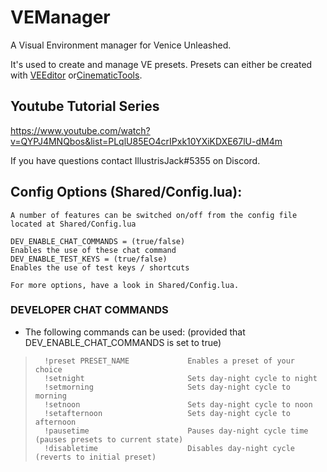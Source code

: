 # VEManager
A Visual Environment manager for Venice Unleashed.

It's used to create and manage VE presets. Presets can either be created with [VEEditor](https://github.com/BF3RM/VEEditor) or[CinematicTools](https://github.com/Powback/VEXT-CinematicTools).

## Youtube Tutorial Series
https://www.youtube.com/watch?v=QYPJ4MNQbos&list=PLqlU85EO4crIPxk10YXiKDXE67lU-dM4m

If you have questions contact IllustrisJack#5355 on Discord.

## Config Options (Shared/Config.lua):
	A number of features can be switched on/off from the config file located at Shared/Config.lua

	DEV_ENABLE_CHAT_COMMANDS = (true/false)							Enables the use of these chat command
 	DEV_ENABLE_TEST_KEYS = (true/false)								Enables the use of test keys / shortcuts

	For more options, have a look in Shared/Config.lua.

### DEVELOPER CHAT COMMANDS
+   The following commands can be used: (provided that DEV_ENABLE_CHAT_COMMANDS is set to true)
>       !preset PRESET_NAME				Enables a preset of your choice
>       !setnight						Sets day-night cycle to night
>       !setmorning						Sets day-night cycle to morning
>       !setnoon						Sets day-night cycle to noon
>       !setafternoon					Sets day-night cycle to afternoon
>       !pausetime						Pauses day-night cycle time (pauses presets to current state)
>       !disabletime					Disables day-night cycle (reverts to initial preset)

